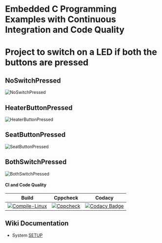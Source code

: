 # Embedded C Programming Examples with Continuous Integration and Code Quality

# Project to switch on a LED if both the buttons are pressed

## NoSwitchPressed

![NoSwitchPressed](https://github.com/Chandru-crypted/EmbeddedTrackActivity/blob/main/Act1/simulation/no_switch_pressed.png)

## HeaterButtonPressed

![HeaterButtonPressed](https://github.com/Chandru-crypted/EmbeddedTrackActivity/blob/main/Act1/simulation/heater_button_pressed.png)

## SeatButtonPressed

![SeatButtonPressed](https://github.com/Chandru-crypted/EmbeddedTrackActivity/blob/main/Act1/simulation/seat_button_pressed.png)

## BothSwitchPressed

![BothSwitchPressed](https://github.com/Chandru-crypted/EmbeddedTrackActivity/blob/main/Act1/simulation/both_button.png)

#### CI and Code Quality

|Build|Cppcheck|Codacy|
|:--:|:--:|:--:|
|[![Compile-Linux](https://github.com/Chandru-crypted/EmbeddedTrackActivity/actions/workflows/Build.yml/badge.svg)](https://github.com/Chandru-crypted/EmbeddedTrackActivity/actions/workflows/Build.yml)|[![Cppcheck](https://github.com/Bharathgopal/Emb-C/actions/workflows/CodeQulaity.yml/badge.svg)](https://github.com/Bharathgopal/Emb-C/actions/workflows/CodeQulaity.yml)|[![Codacy Badge](https://app.codacy.com/project/badge/Grade/643b7ca2b2dc4daba1e700c216bb87d9)](https://www.codacy.com/gh/Bharathgopal/Emb-C/dashboard?utm_source=github.com&amp;utm_medium=referral&amp;utm_content=Bharathgopal/Emb-C&amp;utm_campaign=Badge_Grade)|

## Wiki Documentation
* System [SETUP](https://github.com/Bharathgopal/Emb-C/wiki)
